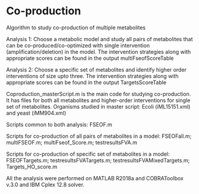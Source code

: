 # Co-production
Algorithm to study co-production of multiple metabolites

Analysis 1:
Choose a metabolic model and study all pairs of metabolites that can be co-produced/co-optimized with single intervention (amplification/deletion) in the model.
The intervention strategies along with appropriate scores can be found in the output multiFseofScoreTable

Analysis 2:
Choose a specific set of metabolites and identify higher order interventions of size upto three.
The intervention strategies along with appropriate scores can be found in the output TargetsScoreTable

Coproduction_masterScript.m is the main code for studying co-production. It has files for both all metabolites and higher-order interventions for single set of metabolites.
Organisms studied in master script: Ecoli (iML15151.xml) and yeast (iMM904.xml)

Scripts common to both analysis: FSEOF.m

Scripts for co-production of all pairs of metabolites in a model: 
FSEOFall.m; multiFSEOF.m; multiFseof_Score.m; testresultsFVA.m

Scripts for co-production of specific set of metabolites in a model: 
FSEOFTargets.m; testresultsFVATargets.m; testresultsFVAMixedTargets.m; Targets_HO_score.m

All the analysis were performed on MATLAB R2018a and COBRAToolbox v.3.0 and IBM Cplex 12.8 solver.

